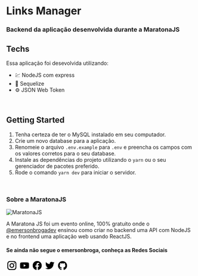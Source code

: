 # Links Manager

### Backend da aplicação desenvolvida durante a MaratonaJS

## Techs
Essa aplicação foi desevolvida utilizando:
- :chart:	NodeJS com express
- :game_die: Sequelize
- :gear:	JSON Web Token
 
<br />

## Getting Started

1. Tenha certeza de ter o MySQL instalado em seu computador.
2. Crie um novo database para a aplicação.
2. Renomeie o arquivo `.env.example` para `.env` e preencha os campos com os valores corretos para o seu database.
3.  Instale as dependências do projeto utilizando o `yarn` ou o seu gerenciador de pacotes preferido.
4. Rode o comando `yarn dev` para iniciar o servidor.

<br />

### Sobre a MaratonaJS

![MaratonaJS](http://s3.emerson.link/prints/2020-07-05-074937-06n3n.png)

A Maratona JS foi um evento online, 100% gratuito onde o [@emersonbrogadev](https://www.instagram.com/emersonbrogadev/)
ensinou como criar no backend uma API com NodeJS e no frontend uma aplicação web usando ReactJS.


#### Se ainda não segue o emersonbroga, conheça as Redes Sociais


[![instagram.com/emersonbrogadev](https://raw.githubusercontent.com/emersonbroga/social-media-snippets/master/static/instagram.png)](https://emersonbroga.com/instagram)
[![youtube.com/c/emersonbrogadev](https://raw.githubusercontent.com/emersonbroga/social-media-snippets/master/static/youtube.png)](https://emersonbroga.com/youtube)
[![facebook.com/emersonbrogadev](https://raw.githubusercontent.com/emersonbroga/social-media-snippets/master/static/facebook.png)](https://emersonbroga.com/facebook)
[![twitter.com/emersonbrogadev](https://raw.githubusercontent.com/emersonbroga/social-media-snippets/master/static/twitter.png)](https://emersonbroga.com/twitter)
[![github.com/emersonbroga](https://raw.githubusercontent.com/emersonbroga/social-media-snippets/master/static/github.png)](https://emersonbroga.com/github)

